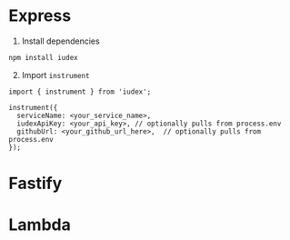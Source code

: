 # Express
1. Install dependencies
```bash
npm install iudex
```
2. Import `instrument`
```
import { instrument } from 'iudex';

instrument({
  serviceName: <your_service_name>,
  iudexApiKey: <your_api_key>, // optionally pulls from process.env
  githubUrl: <your_github_url_here>,  // optionally pulls from process.env
});
```

# Fastify

# Lambda
